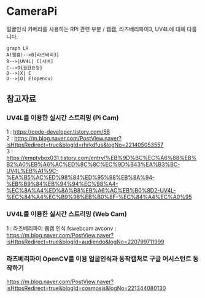 # CameraPi
얼굴인식 카메라를 사용하는 RPi 관련 부분 / 웹캠, 라즈베리파이3, UV4L에 대해 다룹니다.

```mermaid
graph LR
A(웹캠)-->B[라즈베리3]
B-->|UV4L| C[서버]
C-->D{권한요청}
D-->|X| C
D-->|O| E(opencv)
```
  
## 참고자료
### UV4L를 이용한 실시간 스트리밍 (Pi Cam)
1 : https://code-developer.tistory.com/56  
2 : https://m.blog.naver.com/PostView.naver?isHttpsRedirect=true&blogId=rhrkdfus&logNo=221405053557  
3 : https://emptybox031.tistory.com/entry/%EB%9D%BC%EC%A6%88%EB%B2%A0%EB%A6%AC%ED%8C%8C%EC%9D%B43%EA%B3%BC-UV4L%EB%A1%9C-%EA%B5%AC%ED%98%84%ED%95%98%EB%8A%94-%EB%B9%84%EB%94%94%EC%98%A4-%EC%8A%A4%ED%8A%B8%EB%A6%AC%EB%B0%8D2-UV4L-%EC%84%A4%EC%B9%98%EB%B0%8F-%EC%84%A4%EC%A0%95  
  
### UV4L를 이용한 실시간 스트리밍 (Web Cam)
1 : 라즈베리파이 웹캠 인식 fswebcam avconv : https://m.blog.naver.com/PostView.naver?isHttpsRedirect=true&blogId=audiendo&logNo=220799711999  

### 라즈베리파이 OpenCV를 이용 얼굴인식과 동작캡처로 구글 어시스턴트 동작하기
https://m.blog.naver.com/PostView.naver?isHttpsRedirect=true&blogId=cosmosjs&logNo=221344080130
